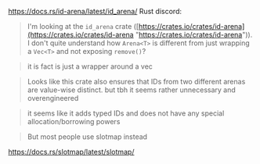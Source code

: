 https://docs.rs/id-arena/latest/id_arena/
Rust discord:
> I'm looking at the `id_arena` crate ([https://crates.io/crates/id-arena](https://crates.io/crates/id-arena "https://crates.io/crates/id-arena")).
> I don't quite understand how `Arena<T>` is different from just wrapping a `Vec<T>` and not exposing `remove()`?

> it is fact is just a wrapper around a vec

> Looks like this crate also ensures that IDs from two different arenas are value-wise distinct.
> but tbh it seems rather unnecessary and overengineered

> it seems like it adds typed IDs and does not have any special allocation/borrowing powers

> But most people use slotmap instead

https://docs.rs/slotmap/latest/slotmap/